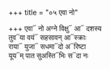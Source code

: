 +++
title = "०५ एवा नो"

+++
एवा᳓ नो अग्ने विक्षु᳓ आ᳓ दशस्य  
तुव᳓या वयं᳓ सहसावन् आ᳓स्क्राः  
राया᳓ युजा᳓ सधमा᳓दो अ᳓रिष्टा  
यूय᳓म् पात सुअस्ति᳓भिः स᳓दा नः